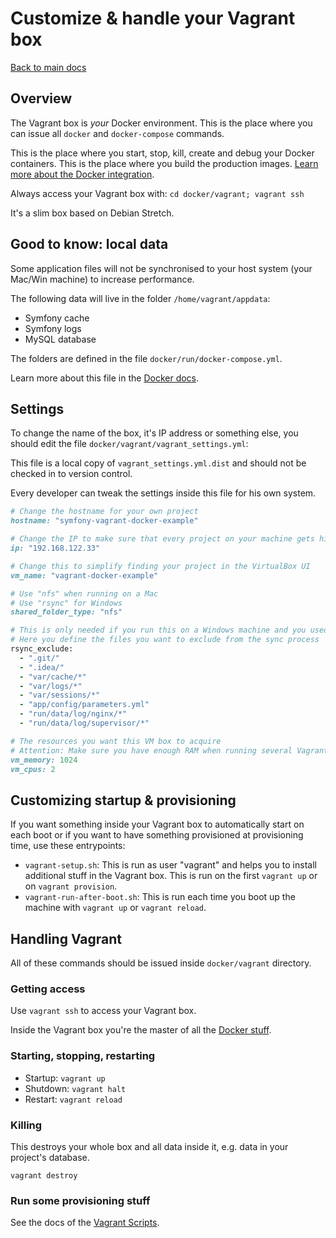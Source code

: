 # Customize & handle your Vagrant box

[Back to main docs](../Readme.md)


## Overview

The Vagrant box is *your* Docker environment. This is the place where you can issue all `docker` and `docker-compose` commands.

This is the place where you start, stop, kill, create and debug your Docker containers.
This is the place where you build the production images.
[Learn more about the Docker integration](docs/docker.md).

Always access your Vagrant box with: `cd docker/vagrant; vagrant ssh`

It's a slim box based on Debian Stretch. 


## Good to know: local data

Some application files will not be synchronised to your host system (your Mac/Win machine) to increase performance.

The following data will live in the folder `/home/vagrant/appdata`:

- Symfony cache
- Symfony logs
- MySQL database

The folders are defined in the file `docker/run/docker-compose.yml`.

Learn more about this file in the [Docker docs](docs/docker.md).


## Settings

To change the name of the box, it's IP address or something else, you should edit the file `docker/vagrant/vagrant_settings.yml`:

This file is a local copy of `vagrant_settings.yml.dist` and should not be checked in to version control. 

Every developer can tweak the settings inside this file for his own system.

```ruby
# Change the hostname for your own project
hostname: "symfony-vagrant-docker-example"

# Change the IP to make sure that every project on your machine gets his own IP. You can choose anything in the range "192.168.x.x"
ip: "192.168.122.33"

# Change this to simplify finding your project in the VirtualBox UI
vm_name: "vagrant-docker-example"

# Use "nfs" when running on a Mac
# Use "rsync" for Windows
shared_folder_type: "nfs"

# This is only needed if you run this on a Windows machine and you used "rsync" as shared folder type
# Here you define the files you want to exclude from the sync process
rsync_exclude:
  - ".git/"
  - ".idea/"
  - "var/cache/*"
  - "var/logs/*"
  - "var/sessions/*"
  - "app/config/parameters.yml"
  - "run/data/log/nginx/*"
  - "run/data/log/supervisor/*"

# The resources you want this VM box to acquire
# Attention: Make sure you have enough RAM when running several Vagrant boxes at once
vm_memory: 1024
vm_cpus: 2
```


## Customizing startup & provisioning

If you want something inside your Vagrant box to automatically start on each boot or if you want to have something provisioned at provisioning time, use these entrypoints:

- `vagrant-setup.sh`: This is run as user "vagrant" and helps you to install additional stuff in the Vagrant box. This is run on the first `vagrant up` or on `vagrant provision`.
- `vagrant-run-after-boot.sh`: This is run each time you boot up the machine with `vagrant up` or `vagrant reload`. 


## Handling Vagrant

All of these commands should be issued inside `docker/vagrant` directory.

### Getting access

Use `vagrant ssh` to access your Vagrant box.

Inside the Vagrant box you're the master of all the [Docker stuff](docs/docker.md).


### Starting, stopping, restarting

- Startup: `vagrant up`
- Shutdown: `vagrant halt`
- Restart: `vagrant reload`


### Killing

This destroys your whole box and all data inside it, e.g. data in your project's database.

`vagrant destroy`


### Run some provisioning stuff

See the docs of the [Vagrant Scripts](https://github.com/iwf-web/vagrant-scripts).

 
